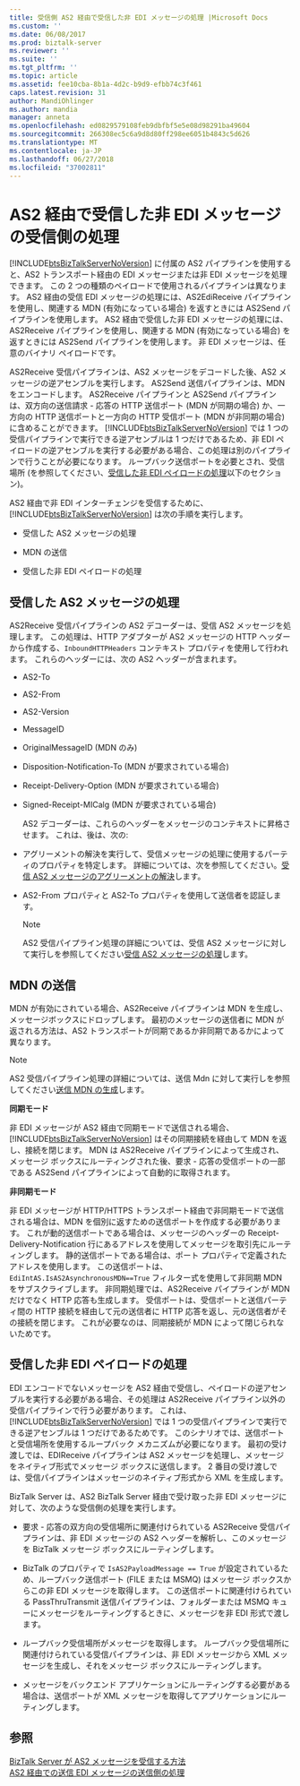 ```yaml
---
title: 受信側 AS2 経由で受信した非 EDI メッセージの処理 |Microsoft Docs
ms.custom: ''
ms.date: 06/08/2017
ms.prod: biztalk-server
ms.reviewer: ''
ms.suite: ''
ms.tgt_pltfrm: ''
ms.topic: article
ms.assetid: fee10cba-8b1a-4d2c-b9d9-efbb74c3f461
caps.latest.revision: 31
author: MandiOhlinger
ms.author: mandia
manager: anneta
ms.openlocfilehash: ed0829579108feb9dbfbf5e5e08d98291ba49604
ms.sourcegitcommit: 266308ec5c6a9d8d80ff298ee6051b4843c5d626
ms.translationtype: MT
ms.contentlocale: ja-JP
ms.lasthandoff: 06/27/2018
ms.locfileid: "37002811"
---
```

# <a name="receive-side-processing-of-an-incoming-non-edi-message-over-as2"></a>AS2 経由で受信した非 EDI メッセージの受信側の処理
[!INCLUDE[btsBizTalkServerNoVersion](../includes/btsbiztalkservernoversion-md.md)] に付属の AS2 パイプラインを使用すると、AS2 トランスポート経由の EDI メッセージまたは非 EDI メッセージを処理できます。 この 2 つの種類のペイロードで使用されるパイプラインは異なります。 AS2 経由の受信 EDI メッセージの処理には、AS2EdiReceive パイプラインを使用し、関連する MDN (有効になっている場合) を返すときには AS2Send パイプラインを使用します。 AS2 経由で受信した非 EDI メッセージの処理には、AS2Receive パイプラインを使用し、関連する MDN (有効になっている場合) を返すときには AS2Send パイプラインを使用します。 非 EDI メッセージは、任意のバイナリ ペイロードです。  
  
 AS2Receive 受信パイプラインは、AS2 メッセージをデコードした後、AS2 メッセージの逆アセンブルを実行します。 AS2Send 送信パイプラインは、MDN をエンコードします。 AS2Receive パイプラインと AS2Send パイプラインは、双方向の送信請求 - 応答の HTTP 送信ポート (MDN が同期の場合) か、一方向の HTTP 送信ポートと一方向の HTTP 受信ポート (MDN が非同期の場合) に含めることができます。 [!INCLUDE[btsBizTalkServerNoVersion](../includes/btsbiztalkservernoversion-md.md)] では 1 つの受信パイプラインで実行できる逆アセンブルは 1 つだけであるため、非 EDI ペイロードの逆アセンブルを実行する必要がある場合、この処理は別のパイプラインで行うことが必要になります。 ループバック送信ポートを必要とされ、受信場所 (を参照してください、[受信した非 EDI ペイロードの処理](../core/receive-side-processing-of-an-incoming-non-edi-message-over-as2.md#BKMK_NonEDI)以下のセクション)。  
  
 AS2 経由で非 EDI インターチェンジを受信するために、[!INCLUDE[btsBizTalkServerNoVersion](../includes/btsbiztalkservernoversion-md.md)] は次の手順を実行します。  
  
-   受信した AS2 メッセージの処理  
  
-   MDN の送信  
  
-   受信した非 EDI ペイロードの処理  
  
## <a name="processing-the-received-as2-message"></a>受信した AS2 メッセージの処理  
 AS2Receive 受信パイプラインの AS2 デコーダーは、受信 AS2 メッセージを処理します。 この処理は、HTTP アダプターが AS2 メッセージの HTTP ヘッダーから作成する、`InboundHTTPHeaders` コンテキスト プロパティを使用して行われます。 これらのヘッダーには、次の AS2 ヘッダーが含まれます。  
  
- AS2-To  
  
- AS2-From  
  
- AS2-Version  
  
- MessageID  
  
- OriginalMessageID (MDN のみ)  
  
- Disposition-Notification-To (MDN が要求されている場合)  
  
- Receipt-Delivery-Option (MDN が要求されている場合)  
  
- Signed-Receipt-MICalg (MDN が要求されている場合)  
  
  AS2 デコーダーは、これらのヘッダーをメッセージのコンテキストに昇格させます。 これは、後は、次の:  
  
- アグリーメントの解決を実行して、受信メッセージの処理に使用するパーティのプロパティを特定します。 詳細については、次を参照してください。[受信 AS2 メッセージのアグリーメントの解決](../core/agreement-resolution-for-incoming-as2-messages.md)します。  
  
- AS2-From プロパティと AS2-To プロパティを使用して送信者を認証します。  
  
  > [!NOTE]
  >  AS2 受信パイプライン処理の詳細については、受信 AS2 メッセージに対して実行しを参照してください[受信 AS2 メッセージの処理](../core/processing-an-incoming-as2-message.md)します。  
  
## <a name="sending-an-mdn"></a>MDN の送信  
 MDN が有効にされている場合、AS2Receive パイプラインは MDN を生成し、メッセージボックスにドロップします。 最初のメッセージの送信者に MDN が返される方法は、AS2 トランスポートが同期であるか非同期であるかによって異なります。  
  
> [!NOTE]
>  AS2 受信パイプライン処理の詳細については、送信 Mdn に対して実行しを参照してください[送信 MDN の生成](../core/generating-an-outgoing-mdn.md)します。  
  
 **同期モード**  
  
 非 EDI メッセージが AS2 経由で同期モードで送信される場合、[!INCLUDE[btsBizTalkServerNoVersion](../includes/btsbiztalkservernoversion-md.md)] はその同期接続を経由して MDN を返し、接続を閉じます。 MDN は AS2Receive パイプラインによって生成され、メッセージ ボックスにルーティングされた後、要求 - 応答の受信ポートの一部である AS2Send パイプラインによって自動的に取得されます。  
  
 **非同期モード**  
  
 非 EDI メッセージが HTTP/HTTPS トランスポート経由で非同期モードで送信される場合は、MDN を個別に返すための送信ポートを作成する必要があります。 これが動的送信ポートである場合は、メッセージのヘッダーの Receipt-Delivery-Notification 行にあるアドレスを使用してメッセージを取引先にルーティングします。 静的送信ポートである場合は、ポート プロパティで定義されたアドレスを使用します。 この送信ポートは、`EdiIntAS.IsAS2AsynchronousMDN==True` フィルター式を使用して非同期 MDN をサブスクライブします。 非同期処理では、AS2Receive パイプラインが MDN だけでなく HTTP 応答も生成します。 受信ポートは、受信ポートと送信パーティ間の HTTP 接続を経由して元の送信者に HTTP 応答を返し、元の送信者がその接続を閉じます。 これが必要なのは、同期接続が MDN によって閉じられないためです。  
  
##  <a name="BKMK_NonEDI"></a> 受信した非 EDI ペイロードの処理  
 EDI エンコードでないメッセージを AS2 経由で受信し、ペイロードの逆アセンブルを実行する必要がある場合、その処理は AS2Receive パイプライン以外の受信パイプラインで行う必要があります。 これは、[!INCLUDE[btsBizTalkServerNoVersion](../includes/btsbiztalkservernoversion-md.md)] では 1 つの受信パイプラインで実行できる逆アセンブルは 1 つだけであるためです。 このシナリオでは、送信ポートと受信場所を使用するループバック メカニズムが必要になります。 最初の受け渡しでは、EDIReceive パイプラインは AS2 メッセージを処理し、メッセージをネイティブ形式でメッセージ ボックスに送信します。 2 番目の受け渡しでは、受信パイプラインはメッセージのネイティブ形式から XML を生成します。  
  
 BizTalk Server は、AS2 BizTalk Server 経由で受け取った非 EDI メッセージに対して、次のような受信側の処理を実行します。  
  
-   要求 - 応答の双方向の受信場所に関連付けられている AS2Receive 受信パイプラインは、非 EDI メッセージの AS2 ヘッダーを解析し、このメッセージを BizTalk メッセージ ボックスにルーティングします。  
  
-   BizTalk のプロパティで `IsAS2PayloadMessage == True` が設定されているため、ループバック送信ポート (FILE または MSMQ) はメッセージ ボックスからこの非 EDI メッセージを取得します。 この送信ポートに関連付けられている PassThruTransmit 送信パイプラインは、フォルダーまたは MSMQ キューにメッセージをルーティングするときに、メッセージを非 EDI 形式で渡します。  
  
-   ループバック受信場所がメッセージを取得します。 ループバック受信場所に関連付けられている受信パイプラインは、非 EDI メッセージから XML メッセージを生成し、それをメッセージ ボックスにルーティングします。  
  
-   メッセージをバックエンド アプリケーションにルーティングする必要がある場合は、送信ポートが XML メッセージを取得してアプリケーションにルーティングします。  
  
## <a name="see-also"></a>参照  
 [BizTalk Server が AS2 メッセージを受信する方法](../core/how-biztalk-server-receives-as2-messages.md)   
 [AS2 経由での送信 EDI メッセージの送信側の処理](../core/send-side-processing-of-an-outgoing-edi-message-over-as2.md)